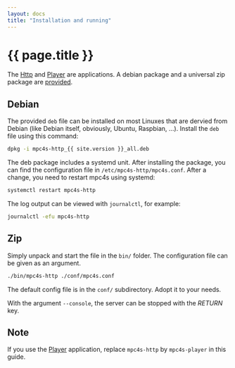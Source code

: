 ```yaml
---
layout: docs
title: "Installation and running"
---
```


# {{ page.title }}

The [Http](../http.html) and [Player](../player.html) are
applications. A debian package and a universal zip package are
[provided](../index.html#getting-it).

## Debian

The provided `deb` file can be installed on most Linuxes that are
dervied from Debian (like Debian itself, obviously, Ubuntu, Raspbian,
…).  Install the `deb` file using this command:

```bash
dpkg -i mpc4s-http_{{ site.version }}_all.deb
```

The deb package includes a systemd unit. After installing the package,
you can find the configuration file in
`/etc/mpc4s-http/mpc4s.conf`. After a change, you need to restart
mpc4s using systemd:

```bash
systemctl restart mpc4s-http
```

The log output can be viewed with `journalctl`, for example:

```bash
journalctl -efu mpc4s-http
```

## Zip

Simply unpack and start the file in the `bin/` folder. The
configuration file can be given as an argument.

```bash
./bin/mpc4s-http ./conf/mpc4s.conf
```

The default config file is in the `conf/` subdirectory. Adopt it to
your needs.

With the argument `--console`, the server can be stopped with the
_RETURN_ key.

## Note

If you use the [Player](../player.html) application, replace `mpc4s-http`
by `mpc4s-player` in this guide.

